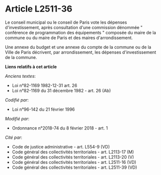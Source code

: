 # Article L2511-36

Le conseil municipal ou le conseil de Paris vote les dépenses d'investissement, après consultation d'une commission dénommée
" conférence de programmation des équipements " composée du maire de la commune ou du maire de Paris et des maires
d'arrondissement.

Une annexe du budget et une annexe du compte de la commune ou de la Ville de Paris décrivent, par arrondissement, les
dépenses d'investissement de la commune.

**Liens relatifs à cet article**

_Anciens textes_:

  - Loi n°82-1169 1982-12-31 art. 26
  - Loi n°82-1169 du 31 décembre 1982 - art. 26 (Ab)

_Codifié par_:

  - Loi n°96-142 du 21 février 1996

_Modifié par_:

  - Ordonnance n°2018-74 du 8 février 2018 - art. 1

_Cité par_:

  - Code de justice administrative - art. L554-9 (VD)
  - Code général des collectivités territoriales - art. L2113-17 (M)
  - Code général des collectivités territoriales - art. L2113-20 (V)
  - Code général des collectivités territoriales - art. L2511-16 (VD)
  - Code général des collectivités territoriales - art. L2511-39 (VD)
